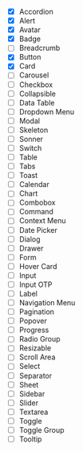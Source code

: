 - [x] Accordion
- [x] Alert
- [x] Avatar
- [x] Badge
- [ ] Breadcrumb
- [x] Button
- [x] Card
- [ ] Carousel
- [ ] Checkbox
- [ ] Collapsible
- [ ] Data Table
- [ ] Dropdown Menu
- [ ] Modal
- [ ] Skeleton
- [ ] Sonner
- [ ] Switch
- [ ] Table
- [ ] Tabs
- [ ] Toast
- [ ] Calendar
- [ ] Chart
- [ ] Combobox
- [ ] Command
- [ ] Context Menu
- [ ] Date Picker
- [ ] Dialog
- [ ] Drawer
- [ ] Form
- [ ] Hover Card
- [ ] Input
- [ ] Input OTP
- [ ] Label
- [ ] Navigation Menu
- [ ] Pagination
- [ ] Popover
- [ ] Progress
- [ ] Radio Group
- [ ] Resizable
- [ ] Scroll Area
- [ ] Select
- [ ] Separator
- [ ] Sheet
- [ ] Sidebar
- [ ] Slider
- [ ] Textarea
- [ ] Toggle
- [ ] Toggle Group
- [ ] Tooltip
